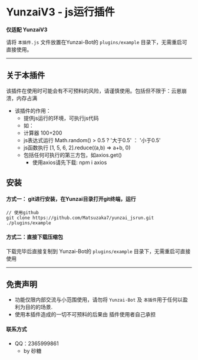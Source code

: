 # YunzaiV3 - js运行插件

**仅适配 YunzaiV3**

请将 `本插件.js` 文件放置在Yunzai-Bot的 `plugins/example` 目录下，无需重启可直接使用。

****

## 关于本插件
该插件在使用时可能会有不可预料的风险，请谨慎使用。包括但不限于：云崽崩溃，内存占满
  - 该插件的作用：
      - 提供js运行的环境，可执行js代码
      - 如： 
      - 计算器       100+200
      - js表达式运行 Math.random() > 0.5 ? '大于0.5' ： '小于0.5'
      - js函数执行   [1, 5, 6, 2].reduce((a,b) => a+b, 0)
      - 包括任何可执行的第三方包，如axios.get()
          - 使用axios请先下载: npm i axios

## 安装

#### 方式一： git进行安装，在Yunzai目录打开git终端，运行

```git
// 使用github
git clone https://github.com/Matsuzaka7/yunzai_jsrun.git ./plugins/example
```

#### 方式二：直接下载压缩包

下载完毕后直接复制到 Yunzai-Bot的 `plugins/example` 目录下，无需重启可直接使用

****

##  免责声明

- 功能仅限内部交流与小范围使用，请勿将 `Yunzai-Bot` 及 `本插件`用于任何以盈利为目的的场景.
- 使用本插件造成的一切不可预料的后果由 插件使用者自己承担


####  联系方式

- QQ：2365999861
    - by 砂糖
